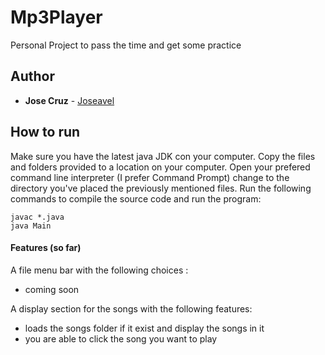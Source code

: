 # Mp3Player
Personal Project to pass the time and get some practice

## Author
* **Jose Cruz** - [Joseavel](https://github.com/joseavel)

## How to run

Make sure you have the latest java JDK con your computer. Copy the files and folders provided to a location on your computer. Open your prefered command line interpreter (I prefer Command Prompt)  change to the directory you've placed the previously mentioned files. Run the following commands to compile the source code and run the program:

```
javac *.java
java Main
```

#### Features (so far)
A file menu bar with the following choices : 
- coming soon

A display section for the songs with the following features:
- loads the songs folder if it exist and display the songs in it
- you are able to click the song you want to play

